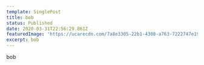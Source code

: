 ```yaml
---
template: SinglePost
title: bob
status: Published
date: 2020-03-31T22:56:29.861Z
featuredImage: 'https://ucarecdn.com/7a8e3305-22b1-4308-a763-7222747e1941/'
excerpt: bob
---
```

bob

